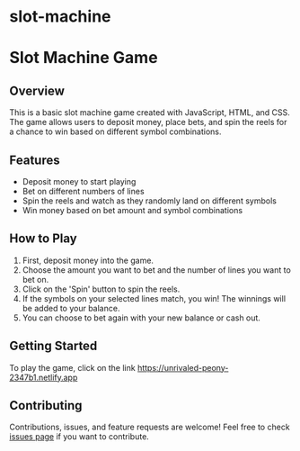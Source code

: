 # slot-machine
# Slot Machine Game

## Overview

This is a basic slot machine game created with JavaScript, HTML, and CSS. The game allows users to deposit money, place bets, and spin the reels for a chance to win based on different symbol combinations.

## Features

- Deposit money to start playing
- Bet on different numbers of lines
- Spin the reels and watch as they randomly land on different symbols
- Win money based on bet amount and symbol combinations

## How to Play

1. First, deposit money into the game.
2. Choose the amount you want to bet and the number of lines you want to bet on.
3. Click on the 'Spin' button to spin the reels.
4. If the symbols on your selected lines match, you win! The winnings will be added to your balance.
5. You can choose to bet again with your new balance or cash out.

## Getting Started

To play the game, click on the link https://unrivaled-peony-2347b1.netlify.app

## Contributing

Contributions, issues, and feature requests are welcome! Feel free to check [issues page](https://github.com/username/repository/issues) if you want to contribute.





